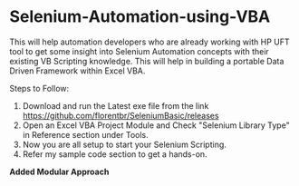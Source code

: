 # Selenium-Automation-using-VBA
This will help automation developers who are already working with HP UFT tool to get some insight into Selenium Automation concepts
with their existing VB Scripting knowledge.
This will help in building a portable Data Driven Framework within Excel VBA.

Steps to Follow:
1) Download and run the Latest exe file from the link
    https://github.com/florentbr/SeleniumBasic/releases
2) Open an Excel VBA Project Module and Check "Selenium Library Type" in Reference section under Tools.
3) Now you are all setup to start your Selenium Scripting.
4) Refer my sample code section to get a hands-on.

**Added Modular Approach**
